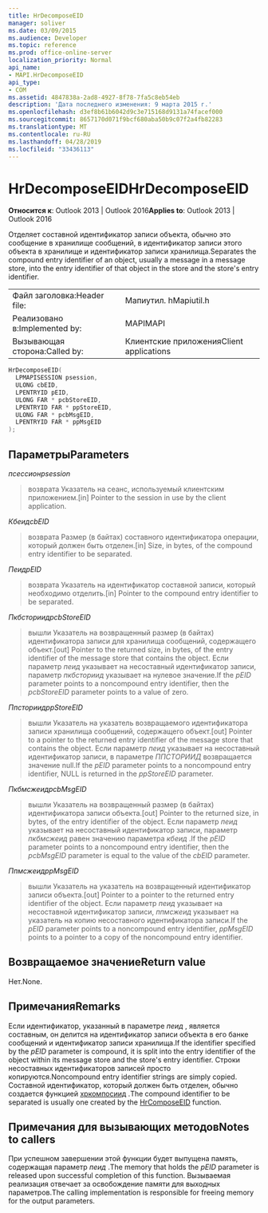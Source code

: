 ```yaml
---
title: HrDecomposeEID
manager: soliver
ms.date: 03/09/2015
ms.audience: Developer
ms.topic: reference
ms.prod: office-online-server
localization_priority: Normal
api_name:
- MAPI.HrDecomposeEID
api_type:
- COM
ms.assetid: 4847838a-2ad8-4927-8f78-7fa5c8eb54eb
description: 'Дата последнего изменения: 9 марта 2015 г.'
ms.openlocfilehash: d3ef8b61b6042d9c3e715168d9131a74facef000
ms.sourcegitcommit: 8657170d071f9bcf680aba50b9c07f2a4fb82283
ms.translationtype: MT
ms.contentlocale: ru-RU
ms.lasthandoff: 04/28/2019
ms.locfileid: "33436113"
---
```

# <a name="hrdecomposeeid"></a><span data-ttu-id="9faea-103">HrDecomposeEID</span><span class="sxs-lookup"><span data-stu-id="9faea-103">HrDecomposeEID</span></span>

  
  
<span data-ttu-id="9faea-104">**Относится к**: Outlook 2013 | Outlook 2016</span><span class="sxs-lookup"><span data-stu-id="9faea-104">**Applies to**: Outlook 2013 | Outlook 2016</span></span> 
  
<span data-ttu-id="9faea-105">Отделяет составной идентификатор записи объекта, обычно это сообщение в хранилище сообщений, в идентификатор записи этого объекта в хранилище и идентификатор записи хранилища.</span><span class="sxs-lookup"><span data-stu-id="9faea-105">Separates the compound entry identifier of an object, usually a message in a message store, into the entry identifier of that object in the store and the store's entry identifier.</span></span>
  
|||
|:-----|:-----|
|<span data-ttu-id="9faea-106">Файл заголовка:</span><span class="sxs-lookup"><span data-stu-id="9faea-106">Header file:</span></span>  <br/> |<span data-ttu-id="9faea-107">Мапиутил. h</span><span class="sxs-lookup"><span data-stu-id="9faea-107">Mapiutil.h</span></span>  <br/> |
|<span data-ttu-id="9faea-108">Реализовано в:</span><span class="sxs-lookup"><span data-stu-id="9faea-108">Implemented by:</span></span>  <br/> |<span data-ttu-id="9faea-109">MAPI</span><span class="sxs-lookup"><span data-stu-id="9faea-109">MAPI</span></span>  <br/> |
|<span data-ttu-id="9faea-110">Вызывающая сторона:</span><span class="sxs-lookup"><span data-stu-id="9faea-110">Called by:</span></span>  <br/> |<span data-ttu-id="9faea-111">Клиентские приложения</span><span class="sxs-lookup"><span data-stu-id="9faea-111">Client applications</span></span>  <br/> |
   
```cpp
HrDecomposeEID(
  LPMAPISESSION psession,
  ULONG cbEID,
  LPENTRYID pEID,
  ULONG FAR * pcbStoreEID,
  LPENTRYID FAR * ppStoreEID,
  ULONG FAR * pcbMsgEID,
  LPENTRYID FAR * ppMsgEID
);
```

## <a name="parameters"></a><span data-ttu-id="9faea-112">Параметры</span><span class="sxs-lookup"><span data-stu-id="9faea-112">Parameters</span></span>

 <span data-ttu-id="9faea-113">_псессион_</span><span class="sxs-lookup"><span data-stu-id="9faea-113">_psession_</span></span>
  
> <span data-ttu-id="9faea-114">возврата Указатель на сеанс, используемый клиентским приложением.</span><span class="sxs-lookup"><span data-stu-id="9faea-114">[in] Pointer to the session in use by the client application.</span></span> 
    
 <span data-ttu-id="9faea-115">_Кбеид_</span><span class="sxs-lookup"><span data-stu-id="9faea-115">_cbEID_</span></span>
  
> <span data-ttu-id="9faea-116">возврата Размер (в байтах) составного идентификатора операции, который должен быть отделен.</span><span class="sxs-lookup"><span data-stu-id="9faea-116">[in] Size, in bytes, of the compound entry identifier to be separated.</span></span> 
    
 <span data-ttu-id="9faea-117">_Пеид_</span><span class="sxs-lookup"><span data-stu-id="9faea-117">_pEID_</span></span>
  
> <span data-ttu-id="9faea-118">возврата Указатель на идентификатор составной записи, который необходимо отделить.</span><span class="sxs-lookup"><span data-stu-id="9faea-118">[in] Pointer to the compound entry identifier to be separated.</span></span> 
    
 <span data-ttu-id="9faea-119">_Пкбсториид_</span><span class="sxs-lookup"><span data-stu-id="9faea-119">_pcbStoreEID_</span></span>
  
> <span data-ttu-id="9faea-120">вышли Указатель на возвращенный размер (в байтах) идентификатора записи для хранилища сообщений, содержащего объект.</span><span class="sxs-lookup"><span data-stu-id="9faea-120">[out] Pointer to the returned size, in bytes, of the entry identifier of the message store that contains the object.</span></span> <span data-ttu-id="9faea-121">Если параметр _пеид_ указывает на несоставный идентификатор записи, параметр _пкбсториид_ указывает на нулевое значение.</span><span class="sxs-lookup"><span data-stu-id="9faea-121">If the  _pEID_ parameter points to a noncompound entry identifier, then the  _pcbStoreEID_ parameter points to a value of zero.</span></span> 
    
 <span data-ttu-id="9faea-122">_Ппсториид_</span><span class="sxs-lookup"><span data-stu-id="9faea-122">_ppStoreEID_</span></span>
  
> <span data-ttu-id="9faea-123">вышли Указатель на указатель возвращаемого идентификатора записи хранилища сообщений, содержащего объект.</span><span class="sxs-lookup"><span data-stu-id="9faea-123">[out] Pointer to a pointer to the returned entry identifier of the message store that contains the object.</span></span> <span data-ttu-id="9faea-124">Если параметр _пеид_ указывает на несоставный идентификатор записи, в параметре _ППСТОРИИД_ возвращается значение null.</span><span class="sxs-lookup"><span data-stu-id="9faea-124">If the  _pEID_ parameter points to a noncompound entry identifier, NULL is returned in the  _ppStoreEID_ parameter.</span></span> 
    
 <span data-ttu-id="9faea-125">_Пкбмсжеид_</span><span class="sxs-lookup"><span data-stu-id="9faea-125">_pcbMsgEID_</span></span>
  
> <span data-ttu-id="9faea-126">вышли Указатель на возвращенный размер (в байтах) идентификатора записи объекта.</span><span class="sxs-lookup"><span data-stu-id="9faea-126">[out] Pointer to the returned size, in bytes, of the entry identifier of the object.</span></span> <span data-ttu-id="9faea-127">Если параметр _пеид_ указывает на несоставный идентификатор записи, параметр _пкбмсжеид_ равен значению параметра _кбеид_ .</span><span class="sxs-lookup"><span data-stu-id="9faea-127">If the  _pEID_ parameter points to a noncompound entry identifier, then the  _pcbMsgEID_ parameter is equal to the value of the  _cbEID_ parameter.</span></span> 
    
 <span data-ttu-id="9faea-128">_Ппмсжеид_</span><span class="sxs-lookup"><span data-stu-id="9faea-128">_ppMsgEID_</span></span>
  
> <span data-ttu-id="9faea-129">вышли Указатель на указатель на возвращенный идентификатор записи объекта.</span><span class="sxs-lookup"><span data-stu-id="9faea-129">[out] Pointer to a pointer to the returned entry identifier of the object.</span></span> <span data-ttu-id="9faea-130">Если параметр _пеид_ указывает на несоставной идентификатор записи, _ппмсжеид_ указывает на указатель на копию несоставного идентификатора записи.</span><span class="sxs-lookup"><span data-stu-id="9faea-130">If the  _pEID_ parameter points to a noncompound entry identifier,  _ppMsgEID_ points to a pointer to a copy of the noncompound entry identifier.</span></span> 
    
## <a name="return-value"></a><span data-ttu-id="9faea-131">Возвращаемое значение</span><span class="sxs-lookup"><span data-stu-id="9faea-131">Return value</span></span>

<span data-ttu-id="9faea-132">Нет.</span><span class="sxs-lookup"><span data-stu-id="9faea-132">None.</span></span>
  
## <a name="remarks"></a><span data-ttu-id="9faea-133">Примечания</span><span class="sxs-lookup"><span data-stu-id="9faea-133">Remarks</span></span>

<span data-ttu-id="9faea-134">Если идентификатор, указанный в параметре _пеид_ , является составным, он делится на идентификатор записи объекта в его банке сообщений и идентификатор записи хранилища.</span><span class="sxs-lookup"><span data-stu-id="9faea-134">If the identifier specified by the  _pEID_ parameter is compound, it is split into the entry identifier of the object within its message store and the store's entry identifier.</span></span> <span data-ttu-id="9faea-135">Строки несоставных идентификаторов записей просто копируются.</span><span class="sxs-lookup"><span data-stu-id="9faea-135">Noncompound entry identifier strings are simply copied.</span></span> <span data-ttu-id="9faea-136">Составной идентификатор, который должен быть отделен, обычно создается функцией [хркомпосиид](hrcomposeeid.md) .</span><span class="sxs-lookup"><span data-stu-id="9faea-136">The compound identifier to be separated is usually one created by the [HrComposeEID](hrcomposeeid.md) function.</span></span> 
  
## <a name="notes-to-callers"></a><span data-ttu-id="9faea-137">Примечания для вызывающих методов</span><span class="sxs-lookup"><span data-stu-id="9faea-137">Notes to callers</span></span>

<span data-ttu-id="9faea-138">При успешном завершении этой функции будет выпущена память, содержащая параметр _пеид_ .</span><span class="sxs-lookup"><span data-stu-id="9faea-138">The memory that holds the  _pEID_ parameter is released upon successful completion of this function.</span></span> <span data-ttu-id="9faea-139">Вызываемая реализация отвечает за освобождение памяти для выходных параметров.</span><span class="sxs-lookup"><span data-stu-id="9faea-139">The calling implementation is responsible for freeing memory for the output parameters.</span></span> 
  

